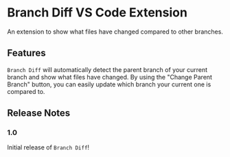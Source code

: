 # Branch Diff VS Code Extension

An extension to show what files have changed compared to other branches.

## Features

`Branch Diff` will automatically detect the parent branch of your current branch and show what files have changed.
By using the "Change Parent Branch" button, you can easily update which branch your current one is compared to.

## Release Notes

### 1.0
Initial release of `Branch Diff`!
